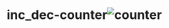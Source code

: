 # inc_dec-counter![counter](https://user-images.githubusercontent.com/118617473/219078133-5ccbd638-bb8b-4fcd-a008-b6852a204072.gif)
